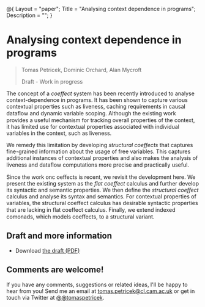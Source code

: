 ﻿@{ 
  Layout = "paper";
  Title = "Analysing context dependence in programs";
  Description = "";
}

# Analysing context dependence in programs 

> Tomas Petricek, Dominic Orchard, Alan Mycroft
>
> Draft - Work in progress
  
The concept of a _coeffect_ system has been recently introduced to analyse context-dependence
in programs. It has been shown to capture various contextual properties such as liveness, caching
requirements in causal dataﬂow and dynamic variable scoping. Although the existing work provides 
a useful mechanism for tracking overall properties of the context, it has limited use for contextual
properties associated with individual variables in the context, such as liveness. 

We remedy this limitation by developing _structural coeffects_ that captures fine-grained information 
about the usage of free variables. This captures additional instances of contextual properties and 
also makes the analysis of liveness and dataﬂow computations more precise and practically useful. 

Since the work onc oeffects is recent, we revisit the development here. We present the existing 
system as the _flat coeffect_ calculus and further develop its syntactic and semantic properties.
We then define the _structural coeffect_ calculus and analyse its syntax and semantics. For contextual 
properties of variables, the structural coeffect calculus has desirable syntactic properties that 
are lacking in ﬂat coeffect calculus. Finally, we extend indexed comonads, which models coeffects, 
to a structural variant. 

## Draft and more information

 - Download [the draft (PDF)](coeffects-structural.pdf)
   
## Comments are welcome!

If you have any comments, suggestions or related ideas, I'll be happy to 
hear from you! Send me an email at [tomas.petricek@cl.cam.ac.uk](mailto:tomas.petricek@cl.cam.ac.uk)
or get in touch via Twitter at [@@tomaspetricek](http://twitter.com/tomaspetricek).